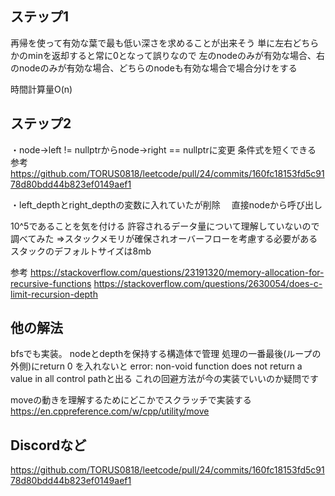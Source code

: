 ## ステップ1
再帰を使って有効な葉で最も低い深さを求めることが出来そう
単に左右どちらかのminを返却すると常に0となって誤りなので
左のnodeのみが有効な場合、右のnodeのみが有効な場合、どちらのnodeも有効な場合で場合分けをする

時間計算量O(n)

## ステップ2
・node->left != nullptrからnode->right == nullptrに変更
条件式を短くできる
参考
https://github.com/TORUS0818/leetcode/pull/24/commits/160fc18153fd5c9178d80bdd44b823ef0149aef1

・left_depthとright_depthの変数に入れていたが削除
　直接nodeから呼び出し

10^5であることを気を付ける
許容されるデータ量について理解していないので調べてみた
=>スタックメモリが確保されオーバーフローを考慮する必要がある
  スタックのデフォルトサイズは8mb

参考
https://stackoverflow.com/questions/23191320/memory-allocation-for-recursive-functions
https://stackoverflow.com/questions/2630054/does-c-limit-recursion-depth

## 他の解法
bfsでも実装。
nodeとdepthを保持する構造体で管理
処理の一番最後(ループの外側)にreturn 0 を入れないと
error: non-void function does not return a value in all control pathと出る
これの回避方法が今の実装でいいのか疑問です

moveの動きを理解するためにどこかでスクラッチで実装する
https://en.cppreference.com/w/cpp/utility/move
## Discordなど

https://github.com/TORUS0818/leetcode/pull/24/commits/160fc18153fd5c9178d80bdd44b823ef0149aef1

